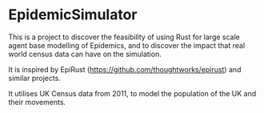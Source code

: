 # EpidemicSimulator

This is a project to discover the feasibility of using Rust for large scale agent base modelling of Epidemics, and to
discover the impact that real world census data can have on the simulation.

It is inspired by EpiRust (https://github.com/thoughtworks/epirust) and similar projects.

It utilises UK Census data from 2011, to model the population of the UK and their movements.